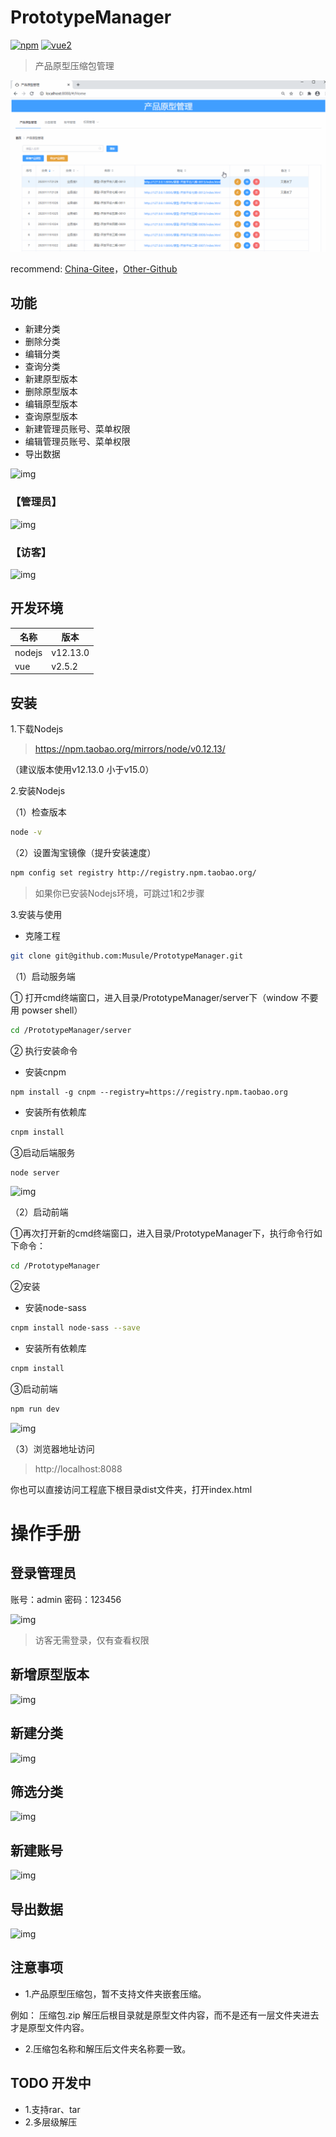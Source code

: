 # PrototypeManager

[![npm](https://img.shields.io/npm/v/vue-lowdb.svg)](https://www.npmjs.com/package/vue-lowdb) [![vue2](https://img.shields.io/badge/vue-2.x-brightgreen.svg)](https://vuejs.org/)

> 产品原型压缩包管理

![img](static/image/demo.gif)

recommend: [China-Gitee](https://gitee.com/liyinchi/PrototypeManager)，[Other-Github](https://github.com/Musule/PrototypeManager)

## 功能

* 新建分类
* 删除分类
* 编辑分类
* 查询分类
* 新建原型版本
* 删除原型版本
* 编辑原型版本
* 查询原型版本
* 新建管理员账号、菜单权限
* 编辑管理员账号、菜单权限
* 导出数据

![img](static/image/产品原型管理工具.png)

### 【管理员】
![img](./static/image/demo.png)

### 【访客】
![img](./static/image/demo2.png)


## 开发环境

|名称|版本|
|-|-|
|nodejs| v12.13.0|
|vue|v2.5.2|


## 安装
1.下载Nodejs

>https://npm.taobao.org/mirrors/node/v0.12.13/

（建议版本使用v12.13.0 小于v15.0）


2.安装Nodejs

（1）检查版本
```bash
node -v
```
（2）设置淘宝镜像（提升安装速度）
```bash
npm config set registry http://registry.npm.taobao.org/
```

>如果你已安装Nodejs环境，可跳过1和2步骤

3.安装与使用

* 克隆工程

```bash
git clone git@github.com:Musule/PrototypeManager.git
```

（1）启动服务端

① 打开cmd终端窗口，进入目录/PrototypeManager/server下（window 不要用 powser shell）

```bash
cd /PrototypeManager/server
```
② 执行安装命令

* 安装cnpm
```
npm install -g cnpm --registry=https://registry.npm.taobao.org
```
* 安装所有依赖库

```bash
cnpm install
```

③启动后端服务

```bash
node server
```

![img](static/image/back-end-server.png)

（2）启动前端

①再次打开新的cmd终端窗口，进入目录/PrototypeManager下，执行命令行如下命令：

```bash
cd /PrototypeManager
```

②安装

* 安装node-sass
```bash
cnpm install node-sass --save
```

* 安装所有依赖库

```bash
cnpm install
```

③启动前端

```bash
npm run dev
```

![img](static/image/front-end-server.png)

（3）浏览器地址访问
>http://localhost:8088


你也可以直接访问工程底下根目录dist文件夹，打开index.html


# 操作手册

## 登录管理员

账号：admin
密码：123456

![img](static/image/login.jpg)

>访客无需登录，仅有查看权限

## 新增原型版本

![img](static/image/add_url.jpg)


## 新建分类

![img](static/image/add_category.jpg)


## 筛选分类

![img](static/image/add_category2.jpg)

## 新建账号

![img](static/image/add_username.jpg)

## 导出数据

![img](static/image/add_output.jpg)

## 注意事项

* 1.产品原型压缩包，暂不支持文件夹嵌套压缩。

例如： 压缩包.zip 解压后根目录就是原型文件内容，而不是还有一层文件夹进去才是原型文件内容。

* 2.压缩包名称和解压后文件夹名称要一致。

## TODO 开发中

* 1.支持rar、tar
* 2.多层级解压



